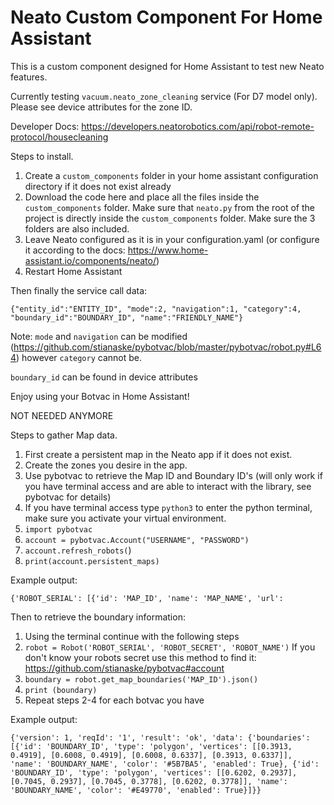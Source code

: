# Neato Custom Component For Home Assistant

This is a custom component designed for Home Assistant to test new Neato features.

Currently testing `vacuum.neato_zone_cleaning` service (For D7 model only).  Please see device attributes for the zone ID.

Developer Docs: https://developers.neatorobotics.com/api/robot-remote-protocol/housecleaning

Steps to install.

1. Create a `custom_components` folder in your home assistant configuration directory if it does not exist already
2. Download the code here and place all the files inside the `custom_components` folder.  Make sure that `neato.py` from the root of the project is directly inside the `custom_components` folder.  Make sure the 3 folders are also included.
3. Leave Neato configured as it is in your configuration.yaml (or configure it according to the docs: https://www.home-assistant.io/components/neato/)
4. Restart Home Assistant

Then finally the service call data:

`
{"entity_id":"ENTITY_ID",
"mode":2,
"navigation":1,
"category":4,
"boundary_id":"BOUNDARY_ID",
"name":"FRIENDLY_NAME"}
`

Note: `mode` and `navigation` can be modified (https://github.com/stianaske/pybotvac/blob/master/pybotvac/robot.py#L64) however `category` cannot be.

`boundary_id` can be found in device attributes

Enjoy using your Botvac in Home Assistant!

NOT NEEDED ANYMORE

Steps to gather Map data.

1. First create a persistent map in the Neato app if it does not exist.
2. Create the zones you desire in the app.
3. Use pybotvac to retrieve the Map ID and Boundary ID's (will only work if you have terminal access and are able to interact with the library, see pybotvac for details)
4. If you have terminal access type `python3` to enter the python terminal, make sure you activate your virtual environment.
5. `import pybotvac`
6. `account = pybotvac.Account("USERNAME", "PASSWORD")`
7. `account.refresh_robots(`)
8. `print(account.persistent_maps)`

Example output:

`
{'ROBOT_SERIAL': [{'id': 'MAP_ID', 'name': 'MAP_NAME', 'url':
`

Then to retrieve the boundary information:

1. Using the terminal continue with the following steps
2. `robot = Robot('ROBOT_SERIAL', 'ROBOT_SECRET', 'ROBOT_NAME')` If you don't know your robots secret use this method to find it: https://github.com/stianaske/pybotvac#account
3. `boundary = robot.get_map_boundaries('MAP_ID').json()`
4. `print (boundary)`
5. Repeat steps 2-4 for each botvac you have

Example output:

`
{'version': 1, 'reqId': '1', 'result': 'ok', 'data': {'boundaries': [{'id': 'BOUNDARY_ID', 'type': 'polygon', 'vertices': [[0.3913, 0.4919], [0.6008, 0.4919], [0.6008, 0.6337], [0.3913, 0.6337]], 'name': 'BOUNDARY_NAME', 'color': '#5B7BA5', 'enabled': True}, {'id': 'BOUNDARY_ID', 'type': 'polygon', 'vertices': [[0.6202, 0.2937], [0.7045, 0.2937], [0.7045, 0.3778], [0.6202, 0.3778]], 'name': 'BOUNDARY_NAME', 'color': '#E49770', 'enabled': True}]}}
`
